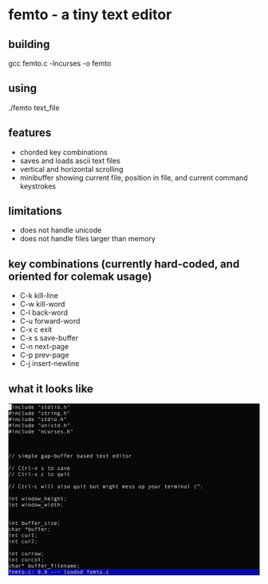 # femto - a tiny text editor

## building


gcc femto.c -lncurses -o femto


## using


./femto text_file

## features

* chorded key combinations
* saves and loads ascii text files
* vertical and horizontal scrolling
* minibuffer showing current file, position in file, and current command keystrokes

## limitations

* does not handle unicode
* does not handle files larger than memory

## key combinations (currently hard-coded, and oriented for colemak usage)
* C-k    kill-line
* C-w    kill-word
* C-l    back-word
* C-u    forward-word
* C-x c  exit
* C-x s  save-buffer
* C-n    next-page
* C-p    prev-page
* C-j    insert-newline


## what it looks like

![Alt text](https://github.com/ehaliewicz/femto/raw/master/screenshot.png?raw=true "")

